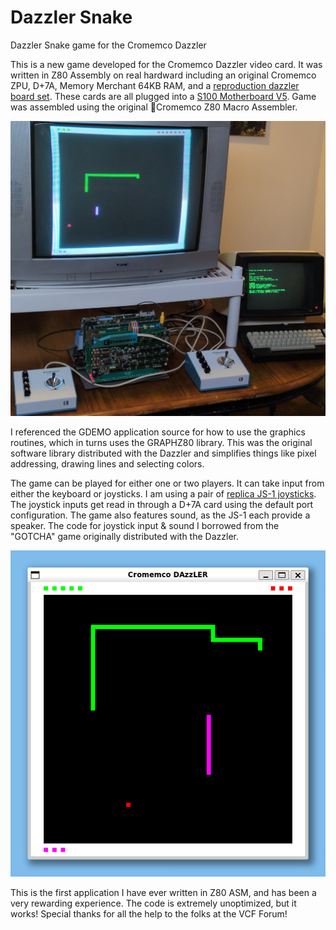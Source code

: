 # Dazzler Snake
 Dazzler Snake game for the Cromemco Dazzler

This is a new game developed for the Cromemco Dazzler video card. It was written in Z80 Assembly on real hardward including an original Cromemco ZPU, D+7A, Memory Merchant 64KB RAM, and a [reproduction dazzler board set](https://forum.vcfed.org/index.php?threads/cromemco-dazzler-replica-project.77906/). These cards are all plugged into a [S100 Motherboard V5](https://github.com/nullvalue0/S100MotherboardV5). Game was assembled using the original Cromemco Z80 Macro Assembler.

![Snake running on real hardware](https://github.com/nullvalue0/Dazzler-Snake/blob/main/snake_hardware.jpg?raw=true)

I referenced the GDEMO application source for how to use the graphics routines, which in turns uses the GRAPHZ80 library. This was the original software library distributed with the Dazzler and simplifies things like pixel addressing, drawing lines and selecting colors.

The game can be played for either one or two players. It can take input from either the keyboard or joysticks. I am using a pair of [replica JS-1 joysticks](https://forum.vcfed.org/index.php?threads/cromemco-js-1-joystick-replica.1247727/). The joystick inputs get read in through a D+7A card using the default port configuration. The game also features sound, as the JS-1 each provide a speaker. The code for joystick input & sound I borrowed from the "GOTCHA" game originally distributed with the Dazzler.

![Snake running emulated in z80pack](https://github.com/nullvalue0/Dazzler-Snake/blob/main/snake_emulator.png?raw=true)

This is the first application I have ever written in Z80 ASM, and has been a very rewarding experience. The code is extremely unoptimized, but it works! Special thanks for all the help to the folks at the VCF Forum!